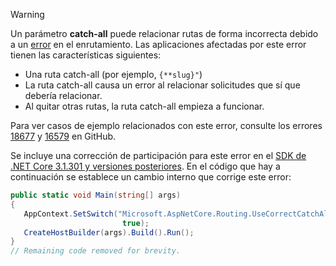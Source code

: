 > [!WARNING]
> Un parámetro **catch-all** puede relacionar rutas de forma incorrecta debido a un [error](https://github.com/dotnet/aspnetcore/issues/18677) en el enrutamiento. Las aplicaciones afectadas por este error tienen las características siguientes:
>
> * Una ruta catch-all (por ejemplo, `{**slug}"`)
> * La ruta catch-all causa un error al relacionar solicitudes que sí que debería relacionar.
> * Al quitar otras rutas, la ruta catch-all empieza a funcionar.
>
> Para ver casos de ejemplo relacionados con este error, consulte los errores [18677](https://github.com/dotnet/aspnetcore/issues/18677) y [16579](https://github.com/dotnet/aspnetcore/issues/16579) en GitHub.
>
> Se incluye una corrección de participación para este error en el [SDK de .NET Core 3.1.301 y versiones posteriores](https://dotnet.microsoft.com/download/dotnet-core/3.1). En el código que hay a continuación se establece un cambio interno que corrige este error:
>
>```csharp
>public static void Main(string[] args)
>{
>    AppContext.SetSwitch("Microsoft.AspNetCore.Routing.UseCorrectCatchAllBehavior", 
>                          true);
>    CreateHostBuilder(args).Build().Run();
>}
>// Remaining code removed for brevity.
>```